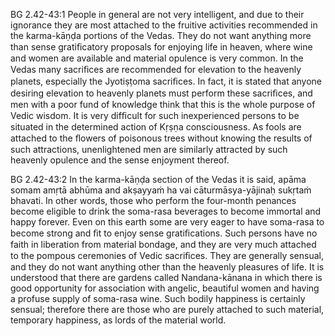 BG 2.42-43:1	People in general are not very intelligent, and due to their ignorance they are most attached to the fruitive activities recommended in the karma-kāṇḍa portions of the Vedas. They do not want anything more than sense gratiﬁcatory proposals for enjoying life in heaven, where wine and women are available and material opulence is very common. In the Vedas many sacriﬁces are recommended for elevation to the heavenly planets, especially the Jyotiṣṭoma sacriﬁces. In fact, it is stated that anyone desiring elevation to heavenly planets must perform these sacriﬁces, and men with a poor fund of knowledge think that this is the whole purpose of Vedic wisdom. It is very difﬁcult for such inexperienced persons to be situated in the determined action of Kṛṣṇa consciousness. As fools are attached to the ﬂowers of poisonous trees without knowing the results of such attractions, unenlightened men are similarly attracted by such heavenly opulence and the sense enjoyment thereof.

BG 2.42-43:2	In the karma-kāṇḍa section of the Vedas it is said, apāma somam amṛtā abhūma and akṣayyaṁ ha vai cāturmāsya-yājinaḥ sukṛtaṁ bhavati. In other words, those who perform the four-month penances become eligible to drink the soma-rasa beverages to become immortal and happy forever. Even on this earth some are very eager to have soma-rasa to become strong and ﬁt to enjoy sense gratiﬁcations. Such persons have no faith in liberation from material bondage, and they are very much attached to the pompous ceremonies of Vedic sacriﬁces. They are generally sensual, and they do not want anything other than the heavenly pleasures of life. It is understood that there are gardens called Nandana-kānana in which there is good opportunity for association with angelic, beautiful women and having a profuse supply of soma-rasa wine. Such bodily happiness is certainly sensual; therefore there are those who are purely attached to such material, temporary happiness, as lords of the material world.